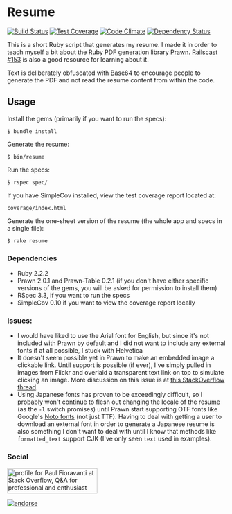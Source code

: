 # Resume

[![Build Status](https://travis-ci.org/paulfioravanti/resume.svg?branch=master)](https://travis-ci.org/paulfioravanti/resume) [![Test Coverage](https://codeclimate.com/github/paulfioravanti/resume/badges/coverage.svg)](https://codeclimate.com/github/paulfioravanti/resume) [![Code Climate](https://codeclimate.com/github/paulfioravanti/resume/badges/gpa.svg)](https://codeclimate.com/github/paulfioravanti/resume) [![Dependency Status](https://gemnasium.com/paulfioravanti/resume.png)](https://gemnasium.com/paulfioravanti/resume)

This is a short Ruby script that generates my resume.  I made it in order to teach myself a bit about the Ruby PDF generation library [Prawn](https://github.com/prawnpdf/prawn).  [Railscast #153](http://railscasts.com/episodes/153-pdfs-with-prawn-revised) is also a good resource for learning about it.

Text is deliberately obfuscated with [Base64](http://ruby-doc.org/stdlib-2.0/libdoc/base64/rdoc/Base64.html) to encourage people to generate the PDF and not read the resume content from within the code.

## Usage

Install the gems (primarily if you want to run the specs):

    $ bundle install

Generate the resume:

    $ bin/resume

Run the specs:

    $ rspec spec/

If you have SimpleCov installed, view the test coverage report located at:

    coverage/index.html

Generate the one-sheet version of the resume (the whole app and specs in a single file):

    $ rake resume

### Dependencies

- Ruby 2.2.2
- Prawn 2.0.1 and Prawn-Table 0.2.1 (if you don't have either specific versions of the gems, you will be asked for permission to install them)
- RSpec 3.3, if you want to run the specs
- SimpleCov 0.10 if you want to view the coverage report locally

### Issues:

- I would have liked to use the Arial font for English, but since it's not included with Prawn by default and I did not want to include any external fonts if at all possible, I stuck with Helvetica
- It doesn't seem possible yet in Prawn to make an embedded image a clickable link.  Until support is possible (if ever), I've simply pulled in images from Flickr and overlaid a transparent text link on top to simulate clicking an image.  More discussion on this issue is at [this StackOverflow thread](http://stackoverflow.com/q/8289031/567863).
- Using Japanese fonts has proven to be exceedingly difficult, so I probably won't continue to flesh out changing the locale of the resume (as the `-l` switch promises) until Prawn start supporting OTF fonts like Google's [Noto fonts](http://www.google.com/get/noto/#/family/noto-sans-jpan) (not just TTF). Having to deal with getting a user to download an external font in order to generate a Japanese resume is also something I don't want to deal with until I know that methods like `formatted_text` support CJK (I've only seen `text` used in examples).

### Social

<a href="http://stackoverflow.com/users/567863/paul-fioravanti">
  <img src="http://stackoverflow.com/users/flair/567863.png" width="208" height="58" alt="profile for Paul Fioravanti at Stack Overflow, Q&amp;A for professional and enthusiast programmers" title="profile for Paul Fioravanti at Stack Overflow, Q&amp;A for professional and enthusiast programmers">
</a>

[![endorse](http://api.coderwall.com/pfioravanti/endorsecount.png)](http://coderwall.com/pfioravanti)
